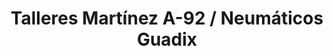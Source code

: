 ---
title: "Talleres Martínez A-92 / Neumáticos Guadix"
url: /guadix/talleres-martinez-a-92-neumaticos-guadix/
shop: reparación de automóviles
---